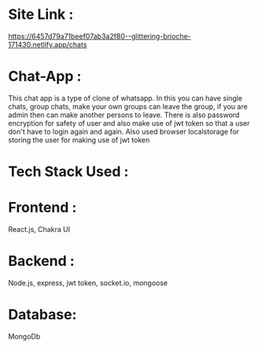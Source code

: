 # Site Link : 
https://6457d79a71beef07ab3a2f80--glittering-brioche-171430.netlify.app/chats


# Chat-App : 
This chat app is a type of clone of whatsapp. In this you can have single chats, group chats, make your own groups can leave the group, if you are admin then can make another persons to leave.
There is also password encryption for safety of user and also make use of jwt token so that a user don't have to login again and again. Also used browser localstorage for storing the user for making use of jwt token

# Tech Stack Used :

# Frontend : 
React.js, Chakra UI

# Backend : 
Node.js, express, jwt token, socket.io, mongoose

# Database:
MongoDb
